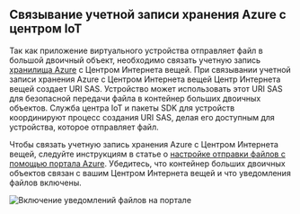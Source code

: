 ## <a name="associate-an-azure-storage-account-to-iot-hub"></a>Связывание учетной записи хранения Azure с центром IoT

Так как приложение виртуального устройства отправляет файл в большой двоичный объект, необходимо связать учетную запись [хранилища Azure](../articles/storage/storage-create-storage-account.md#create-a-storage-account) с Центром Интернета вещей. При связывании учетной записи хранения Azure с Центром Интернета вещей Центр Интернета вещей создает URI SAS. Устройство может использовать этот URI SAS для безопасной передачи файла в контейнер больших двоичных объектов. Служба центра IoT и пакеты SDK для устройств координируют процесс создания URI SAS, делая его доступным для устройства, которое отправляет файл.

Чтобы связать учетную запись хранения Azure с Центром Интернета вещей, следуйте инструкциям в статье о [настройке отправки файлов с помощью портала Azure](../articles/iot-hub/iot-hub-configure-file-upload.md). Убедитесь, что контейнер больших двоичных объектов связан с вашим Центром Интернета вещей и что уведомления файлов включены.

![Включение уведомлений файлов на портале](media/iot-hub-associate-storage/enable-file-notifications.png)